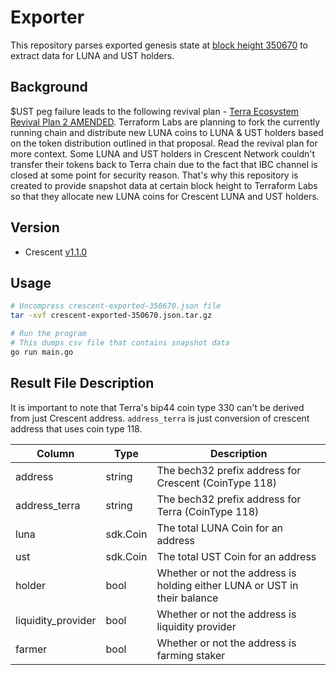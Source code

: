 # Exporter

This repository parses exported genesis state at [block height 350670](https://www.mintscan.io/crescent/blocks/350670) to extract data for LUNA and UST holders. 

## Background

$UST peg failure leads to the following revival plan - [Terra Ecosystem Revival Plan 2 AMENDED](https://agora.terra.money/t/terra-ecosystem-revival-plan-2-amended/18498). Terraform Labs are planning to fork the currently running chain and distribute new LUNA coins to LUNA & UST holders based on the token distribution outlined in that proposal. Read the revival plan for more context. Some LUNA and UST holders in Crescent Network couldn't transfer their tokens back to Terra chain due to the fact that IBC channel is closed at some point for security reason. That's why this repository is created to provide snapshot data at certain block height to Terraform Labs so that they allocate new LUNA coins for Crescent LUNA and UST holders. 

## Version

- Crescent [v1.1.0](https://github.com/crescent-network/crescent/releases/tag/v1.1.0)

## Usage

```bash
# Uncompress crescent-exported-350670.json file
tar -xvf crescent-exported-350670.json.tar.gz

# Run the program
# This dumps csv file that contains snapshot data
go run main.go
```

## Result File Description

It is important to note that Terra's bip44 coin type 330 can't be derived from just Crescent address. `address_terra` is just conversion of crescent address that uses coin type 118.

| Column | Type | Description | 
|--------------------|----------|---------------------------------------------------------------------------|
| address            | string   | The bech32 prefix address for Crescent (CoinType 118)                     | 
| address_terra      | string   | The bech32 prefix address for Terra (CoinType 118)                        | 
| luna               | sdk.Coin | The total LUNA Coin for an address                                        | 
| ust                | sdk.Coin | The total UST Coin for an address                                         |
| holder             | bool     | Whether or not the address is holding either LUNA or UST in their balance |
| liquidity_provider | bool     | Whether or not the address is liquidity provider                          |
| farmer             | bool     | Whether or not the address is farming staker                              |


